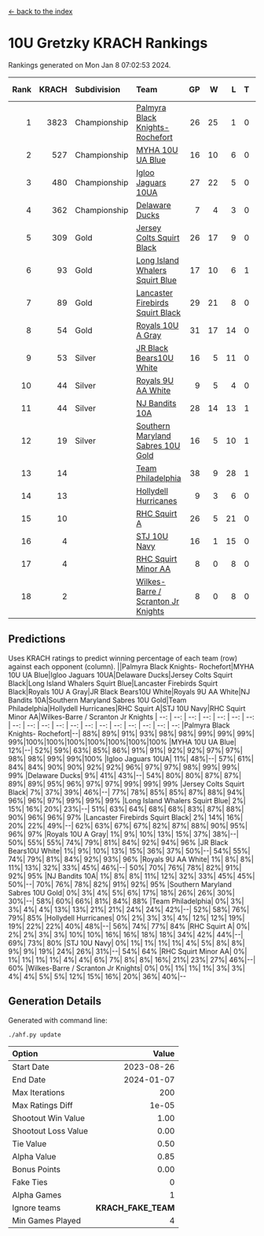 [<- back to the index](readme.md)
# 10U Gretzky KRACH Rankings
Rankings generated on Mon Jan  8 07:02:53 2024.

Rank|KRACH|Subdivision|Team|GP|W|L|T|OTW|OTL|SoS|Exp Wins|Win Diff
---:|---:|:---|:---|---:|---:|---:|---:|---:|---:|---:|---:|---:
1|3823|Championship|[Palmyra Black Knights- Rochefort](https://gamesheetstats.com/seasons/3659/teams/140260/schedule)|26|25|1|0|0|1|180|25.8|-0.0
2|527|Championship|[MYHA 10U UA Blue](https://gamesheetstats.com/seasons/3659/teams/140258/schedule)|16|10|6|0|0|0|1036|10.8|-0.0
3|480|Championship|[Igloo Jaguars 10UA](https://gamesheetstats.com/seasons/3659/teams/140253/schedule)|27|22|5|0|0|1|258|22.9|0.0
4|362|Championship|[Delaware Ducks](https://gamesheetstats.com/seasons/3659/teams/140218/schedule)|7|4|3|0|0|0|1455|4.8|-0.0
5|309|Gold|[Jersey Colts Squirt Black](https://gamesheetstats.com/seasons/3659/teams/140254/schedule)|26|17|9|0|1|3|701|17.9|0.0
6|93|Gold|[Long Island Whalers Squirt Blue](https://gamesheetstats.com/seasons/3659/teams/140257/schedule)|17|10|6|1|0|0|484|11.4|0.0
7|89|Gold|[Lancaster Firebirds Squirt Black](https://gamesheetstats.com/seasons/3659/teams/140256/schedule)|29|21|8|0|2|1|193|21.9|0.0
8|54|Gold|[Royals 10U A Gray](https://gamesheetstats.com/seasons/3659/teams/140262/schedule)|31|17|14|0|2|2|229|17.9|0.0
9|53|Silver|[JR Black Bears10U White](https://gamesheetstats.com/seasons/3659/teams/140255/schedule)|16|5|11|0|1|1|832|5.9|0.0
10|44|Silver|[Royals 9U AA White](https://gamesheetstats.com/seasons/3659/teams/140225/schedule)|9|5|4|0|0|0|80|5.9|0.0
11|44|Silver|[NJ Bandits 10A](https://gamesheetstats.com/seasons/3659/teams/140259/schedule)|28|14|13|1|0|1|120|15.4|0.0
12|19|Silver|[Southern Maryland Sabres 10U Gold](https://gamesheetstats.com/seasons/3659/teams/140263/schedule)|16|5|10|1|2|0|84|6.4|0.0
13|14||[Team Philadelphia](https://gamesheetstats.com/seasons/3659/teams/140265/schedule)|38|9|28|1|0|2|505|10.4|0.0
14|13||[Hollydell Hurricanes](https://gamesheetstats.com/seasons/3659/teams/140220/schedule)|9|3|6|0|0|0|113|3.9|0.0
15|10||[RHC Squirt A](https://gamesheetstats.com/seasons/3659/teams/140261/schedule)|26|5|21|0|2|0|100|5.9|0.0
16|4||[STJ 10U Navy](https://gamesheetstats.com/seasons/3659/teams/140264/schedule)|16|1|15|0|0|0|758|1.9|0.0
17|4||[RHC Squirt Minor AA](https://gamesheetstats.com/seasons/3659/teams/140224/schedule)|8|0|8|0|0|0|214|0.9|0.0
18|2||[Wilkes-Barre / Scranton Jr Knights](https://gamesheetstats.com/seasons/3659/teams/140228/schedule)|8|0|8|0|0|0|885|0.9|0.0

## Predictions
Uses KRACH ratings to predict winning percentage of each team (row) against each opponent (column).
||Palmyra Black Knights- Rochefort|MYHA 10U UA Blue|Igloo Jaguars 10UA|Delaware Ducks|Jersey Colts Squirt Black|Long Island Whalers Squirt Blue|Lancaster Firebirds Squirt Black|Royals 10U A Gray|JR Black Bears10U White|Royals 9U AA White|NJ Bandits 10A|Southern Maryland Sabres 10U Gold|Team Philadelphia|Hollydell Hurricanes|RHC Squirt A|STJ 10U Navy|RHC Squirt Minor AA|Wilkes-Barre / Scranton Jr Knights
| --: | --: | --: | --: | --: | --: | --: | --: | --: | --: | --: | --: | --: | --: | --: | --: | --: | --: | --: 
|Palmyra Black Knights- Rochefort|--| 88%| 89%| 91%| 93%| 98%| 98%| 99%| 99%| 99%| 99%|100%|100%|100%|100%|100%|100%|100%
|MYHA 10U UA Blue| 12%|--| 52%| 59%| 63%| 85%| 86%| 91%| 91%| 92%| 92%| 97%| 97%| 98%| 98%| 99%| 99%|100%
|Igloo Jaguars 10UA| 11%| 48%|--| 57%| 61%| 84%| 84%| 90%| 90%| 92%| 92%| 96%| 97%| 97%| 98%| 99%| 99%| 99%
|Delaware Ducks|  9%| 41%| 43%|--| 54%| 80%| 80%| 87%| 87%| 89%| 89%| 95%| 96%| 97%| 97%| 99%| 99%| 99%
|Jersey Colts Squirt Black|  7%| 37%| 39%| 46%|--| 77%| 78%| 85%| 85%| 87%| 88%| 94%| 96%| 96%| 97%| 99%| 99%| 99%
|Long Island Whalers Squirt Blue|  2%| 15%| 16%| 20%| 23%|--| 51%| 63%| 64%| 68%| 68%| 83%| 87%| 88%| 90%| 96%| 96%| 97%
|Lancaster Firebirds Squirt Black|  2%| 14%| 16%| 20%| 22%| 49%|--| 62%| 63%| 67%| 67%| 82%| 87%| 88%| 90%| 95%| 96%| 97%
|Royals 10U A Gray|  1%|  9%| 10%| 13%| 15%| 37%| 38%|--| 50%| 55%| 55%| 74%| 79%| 81%| 84%| 92%| 94%| 96%
|JR Black Bears10U White|  1%|  9%| 10%| 13%| 15%| 36%| 37%| 50%|--| 54%| 55%| 74%| 79%| 81%| 84%| 92%| 93%| 96%
|Royals 9U AA White|  1%|  8%|  8%| 11%| 13%| 32%| 33%| 45%| 46%|--| 50%| 70%| 76%| 78%| 82%| 91%| 92%| 95%
|NJ Bandits 10A|  1%|  8%|  8%| 11%| 12%| 32%| 33%| 45%| 45%| 50%|--| 70%| 76%| 78%| 82%| 91%| 92%| 95%
|Southern Maryland Sabres 10U Gold|  0%|  3%|  4%|  5%|  6%| 17%| 18%| 26%| 26%| 30%| 30%|--| 58%| 60%| 66%| 81%| 84%| 88%
|Team Philadelphia|  0%|  3%|  3%|  4%|  4%| 13%| 13%| 21%| 21%| 24%| 24%| 42%|--| 52%| 58%| 76%| 79%| 85%
|Hollydell Hurricanes|  0%|  2%|  3%|  3%|  4%| 12%| 12%| 19%| 19%| 22%| 22%| 40%| 48%|--| 56%| 74%| 77%| 84%
|RHC Squirt A|  0%|  2%|  2%|  3%|  3%| 10%| 10%| 16%| 16%| 18%| 18%| 34%| 42%| 44%|--| 69%| 73%| 80%
|STJ 10U Navy|  0%|  1%|  1%|  1%|  1%|  4%|  5%|  8%|  8%|  9%|  9%| 19%| 24%| 26%| 31%|--| 54%| 64%
|RHC Squirt Minor AA|  0%|  1%|  1%|  1%|  1%|  4%|  4%|  6%|  7%|  8%|  8%| 16%| 21%| 23%| 27%| 46%|--| 60%
|Wilkes-Barre / Scranton Jr Knights|  0%|  0%|  1%|  1%|  1%|  3%|  3%|  4%|  4%|  5%|  5%| 12%| 15%| 16%| 20%| 36%| 40%|--

## Generation Details

Generated with command line:
```
./ahf.py update
```

| Option | Value |
| :----- | ----: |
| Start Date | 2023-08-26 |
| End Date | 2024-01-07 |
| Max Iterations | 200 |
| Max Ratings Diff | 1e-05 |
| Shootout Win Value | 1.00 |
| Shootout Loss Value | 0.00 |
| Tie Value | 0.50 |
| Alpha Value | 0.85 |
| Bonus Points | 0.00 |
| Fake Ties | 0 |
| Alpha Games | 1 |
| Ignore teams | __KRACH_FAKE_TEAM__ |
| Min Games Played | 4 |

